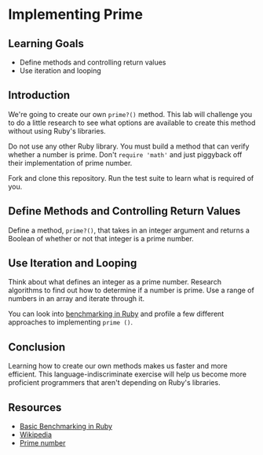# Implementing Prime

## Learning Goals

- Define methods and controlling return values
- Use iteration and looping

## Introduction

We're going to create our own `prime?()` method. This lab will challenge you to
do a little research to see what options are available to create this method
without using Ruby's libraries.

Do not use any other Ruby library. You must build a method that can verify
whether a number is prime. Don't `require 'math'` and just piggyback off their
implementation of prime number.

Fork and clone this repository. Run the test suite to learn what is required of
you.

## Define Methods and Controlling Return Values

Define a method, `prime?()`, that takes in an integer argument and returns a
Boolean of whether or not that integer is a prime number.

## Use Iteration and Looping

Think about what defines an integer as a prime number. Research algorithms to
find out how to determine if a number is prime. Use a range of numbers in an array
and iterate through it.

You can look into [benchmarking in Ruby](http://rubylearning.com/blog/2013/06/19/how-do-i-benchmark-ruby-code/)
and profile a few different approaches to implementing `prime ()`.

## Conclusion

Learning how to create our own methods makes us faster and more efficient. This
language-indiscriminate exercise will help us become more proficient programmers
that aren't depending on Ruby's libraries.

## Resources
* [Basic Benchmarking in Ruby](http://rubylearning.com/blog/2013/06/19/how-do-i-benchmark-ruby-code/)
* [Wikipedia](http://en.wikipedia.org/)
* [Prime number](http://en.wikipedia.org/wiki/Prime_number)

